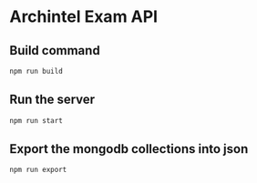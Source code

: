 # Archintel Exam API

## Build command
```sh
npm run build
```

## Run the server
```sh
npm run start
```

## Export the mongodb collections into json
```sh
npm run export
```
